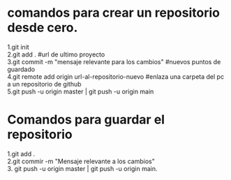 
# comandos para crear un repositorio desde cero.

1.git init
<br>2.git add . #url de ultimo proyecto</br>
3.git commit -m "mensaje relevante para los cambios" #nuevos puntos de guardado
<br>4.git remote add origin url-al-repositorio-nuevo    #enlaza una carpeta del pc a un repositorio de github</br>
5.git push -u origin master | git push -u origin main

# Comandos para guardar el repositorio
1.git add .
<br>2.git commir -m "Mensaje relevante a los cambios"</br>
3. git push -u origin master | git push -u origin main.
